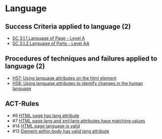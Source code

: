 # Language

## Success Criteria applied to language (2)

- [SC 3.1.1 Language of Page - Level A](sc311.md)
- [SC 3.1.2 Language of Parts - Level AA](sc312.md)

## Procedures of techniques and failures applied to language (2)

- [H57: Using language attributes on the html element](h57.md)
- [H58: Using language attributes to identify changes in the human language](h58.md)

## ACT-Rules

- #6 [HTML page has lang attribute](https://act-rules.github.io/rules/b5c3f8)
- #7 [HTML page lang and xml:lang attributes have matching values](https://act-rules.github.io/rules/5b7ae0)
- #14 [HTML page language is valid](https://act-rules.github.io/rules/bf051a)
- #13 [Element within body has valid lang attribute](https://act-rules.github.io/rules/de46e4)
